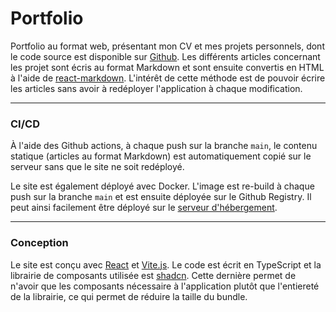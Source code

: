 # Portfolio

Portfolio au format web, présentant mon CV et mes projets personnels, dont le code source est disponible
sur [Github](https://github.com/Yaon-C2H8N2/portfolio). Les différents articles concernant les projet sont écris au
format Markdown et sont ensuite convertis en HTML à l'aide
de [react-markdown](https://github.com/remarkjs/react-markdown). L'intérêt de cette méthode est de pouvoir écrire les
articles sans avoir à redéployer l'application à chaque modification.

***

### CI/CD

À l'aide des Github actions, à chaque push sur la branche `main`, le contenu statique (articles au format Markdown) est
automatiquement copié sur le serveur sans que le site ne soit redéployé.

Le site est également déployé avec Docker. L'image est re-build à chaque push sur la branche `main` et est ensuite
déployée sur le Github Registry. Il peut ainsi facilement être déployé sur
le [serveur d'hébergement](/article/ServeurDemoEtPortfolio).

***

### Conception

Le site est conçu avec [React](https://reactjs.org/) et [Vite.js](https://vitejs.dev/). Le code est écrit en TypeScript
et la librairie de composants utilisée est [shadcn](https://ui.shadcn.com). Cette dernière permet de n'avoir que les
composants nécessaire à l'application plutôt que l'entiereté de la librairie, ce qui permet de réduire la taille du
bundle.
